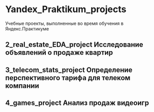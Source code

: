 # Yandex_Praktikum_projects
Учебные проекты, выполненные во время обучения в Яндекс.Практикуме

## 2_real_estate_EDA_project Исследование объявлений о продаже квартир

## 3_telecom_stats_project Определение перспективного тарифа для телеком компании

## 4_games_project Анализ продаж видеоигр
